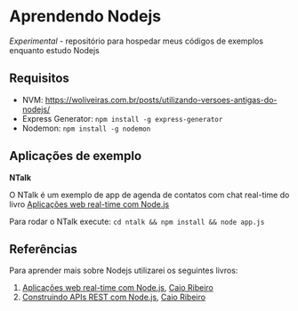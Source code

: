 # Aprendendo Nodejs

*Experimental* - repositório para hospedar meus códigos de exemplos enquanto estudo Nodejs

## Requisitos

- NVM: https://woliveiras.com.br/posts/utilizando-versoes-antigas-do-nodejs/
- Express Generator: `npm install -g express-generator`
- Nodemon: `npm install -g nodemon`

## Aplicações de exemplo

**NTalk**

O NTalk é um exemplo de app de agenda de contatos com chat real-time do livro [Aplicações web real-time com Node.js](https://www.casadocodigo.com.br/products/livro-nodejs)

Para rodar o NTalk execute: `cd ntalk && npm install && node app.js`

## Referências

Para aprender mais sobre Nodejs utilizarei os seguintes livros:

1. [Aplicações web real-time com Node.js](https://www.casadocodigo.com.br/products/livro-nodejs), [Caio Ribeiro](https://crpwebdev.github.io/)
1. [Construindo APIs REST com Node.js](https://www.casadocodigo.com.br/products/livro-apis-nodejs), [Caio Ribeiro](https://crpwebdev.github.io/)
